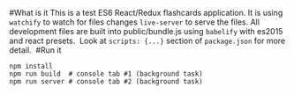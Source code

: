 #What is it
This is a test ES6 React/Redux flashcards application.
It is using `watchify` to watch for files changes `live-server` to serve the files.
All development files are built into public/bundle.js using `babelify` with es2015 and react presets.
​
Look at `scripts: {...}` section of `package.json` for more detail.
​
#Run it
```
npm install
npm run build  # console tab #1 (background task)
npm run server # console tab #2 (background task)
```